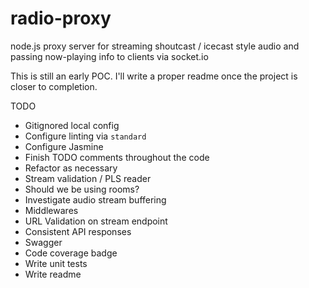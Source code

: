 # radio-proxy
node.js proxy server for streaming shoutcast / icecast style audio and passing now-playing info to clients via socket.io

This is still an early POC.  I'll write a proper readme once the project is closer to completion.

TODO
* Gitignored local config
* Configure linting via `standard`
* Configure Jasmine
* Finish TODO comments throughout the code
* Refactor as necessary
* Stream validation / PLS reader
* Should we be using rooms?
* Investigate audio stream buffering
* Middlewares
* URL Validation on stream endpoint
* Consistent API responses
* Swagger
* Code coverage badge
* Write unit tests
* Write readme